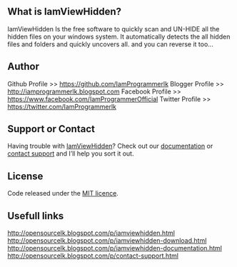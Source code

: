 ## What is IamViewHidden?
IamViewHidden Is the free software to quickly scan and UN-HIDE all the hidden files on your windows system. It automatically detects the all hidden files and folders and quickly uncovers all. and you can reverse it too...

## Author
Github Profile >> https://github.com/IamProgrammerlk
Blogger Profile >> http://iamprogrammerlk.blogspot.com
Facebook Profile >> https://www.facebook.com/IamProgrammerOfficial
Twitter Profile >> https://twitter.com/IamProgrammerlk

## Support or Contact
Having trouble with [IamViewHidden](http://opensourcelk.blogspot.com/p/iamviewhidden.html)? Check out our [documentation](http://opensourcelk.blogspot.com/p/iamviewhidden-documentation.html) or [contact support](http://opensourcelk.blogspot.com/p/contact-support.html) and I’ll help you sort it out.

## License
Code released under the [MIT licence](http://opensource.org/licenses/MIT).

## Usefull links
http://opensourcelk.blogspot.com/p/iamviewhidden.html
http://opensourcelk.blogspot.com/p/iamviewhidden-download.html
http://opensourcelk.blogspot.com/p/iamviewhidden-documentation.html
http://opensourcelk.blogspot.com/p/contact-support.html
